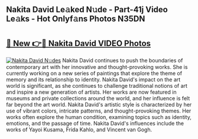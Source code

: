 ## Nakita David Le𝚊ked N𝚞de - Part-41j Video Le𝚊ks - Hot Onlyf𝚊ns Photos N35DN

# <h2><a href="http://ab61501.deff.icu/?id=Nakita+David">🔗 New 👉🔴 Nakita David VIDEO Photos</a></h2>

[![Nakita David N𝚞des](https://i.imgur.com/rIISA9y.gif)](http://ab61501.deff.icu/?id=Nakita+David)
Nakita David continues to push the boundaries of contemporary art with her innovative and thought-provoking works. She is currently working on a new series of paintings that explore the theme of memory and its relationship to identity. Nakita David's impact on the art world is significant, as she continues to challenge traditional notions of art and inspire a new generation of artists. Her works are now featured in museums and private collections around the world, and her influence is felt far beyond the art world. Nakita David's artistic style is characterized by her use of vibrant colors, intricate patterns, and thought-provoking themes. Her works often explore the human condition, examining topics such as identity, emotions, and the passage of time. Nakita David's influences include the works of Yayoi Kusama, Frida Kahlo, and Vincent van Gogh.

